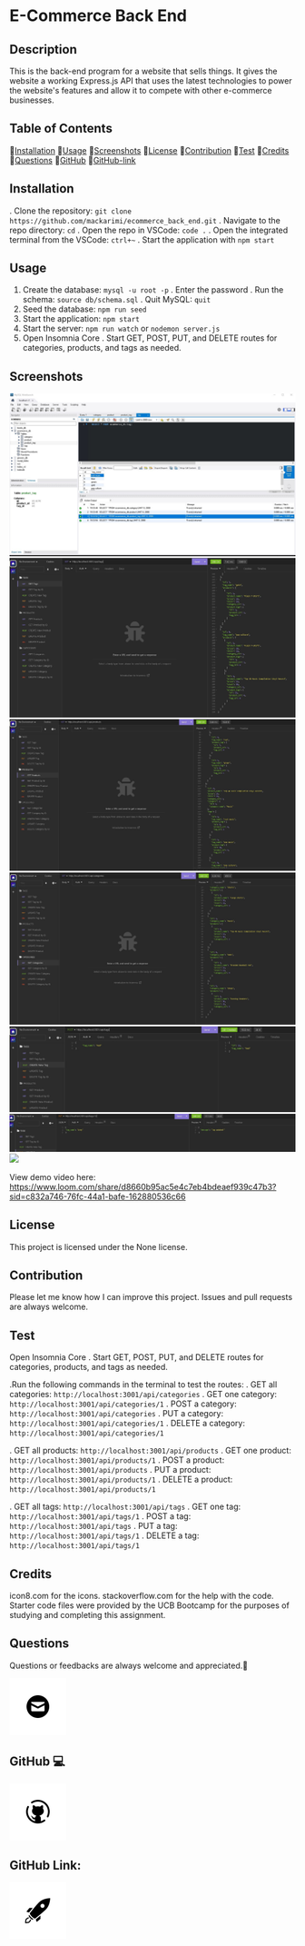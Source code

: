 # E-Commerce Back End

## Description

This is the back-end program for a website that sells things. It gives the website a working Express.js API that uses the latest technologies to power the website's features and allow it to compete with other e-commerce businesses.

## Table of Contents

💠[Installation](#installation)
💠[Usage](#usage)
💠[Screenshots](#screenshots)
💠[License](#license)
💠[Contribution](#contribution)
💠[Test](#test)
💠[Credits](#credits)
💠[Questions](#questions)
💠[GitHub](#github)
💠[GitHub-link](#Github-link)

## Installation

. Clone the repository: `git clone https://github.com/mackarimi/ecommerce_back_end.git`
. Navigate to the repo directory: `cd`
. Open the repo in VSCode: `code .`
. Open the integrated terminal from the VSCode: `ctrl+~`
. Start the application with `npm start`

## Usage

1. Create the database: `mysql -u root -p`
   . Enter the password
   . Run the schema: `source db/schema.sql`
   . Quit MySQL: `quit`
2. Seed the database: `npm run seed`
3. Start the application: `npm start`
4. Start the server: `npm run watch` or `nodemon server.js`
5. Open Insomnia Core
   . Start GET, POST, PUT, and DELETE routes for categories, products, and tags as needed.

## Screenshots

![](/Assets/Pics/MySQL_ecommerce_tables.jpg)
![](/Assets/Pics/tags.jpg)
![](/Assets/Pics/products.jpg)
![](/Assets/Pics/categories.jpg)
![](/Assets/Pics/created_tag.jpg)
![](/Assets/Pics/updated_tag.jpg)
![](/Assets/Pics/deleted.jpg)

View demo video here:
https://www.loom.com/share/d8660b95ac5e4c7eb4bdeaef939c47b3?sid=c832a746-76fc-44a1-bafe-162880536c66

## License

This project is licensed under the None license.

## Contribution

Please let me know how I can improve this project. Issues and pull requests are always welcome.

## Test

Open Insomnia Core
. Start GET, POST, PUT, and DELETE routes for categories, products, and tags as needed.

.Run the following commands in the terminal to test the routes:
. GET all categories: `http://localhost:3001/api/categories`
. GET one category: `http://localhost:3001/api/categories/1`
. POST a category: `http://localhost:3001/api/categories`
. PUT a category: `http://localhost:3001/api/categories/1`
. DELETE a category: `http://localhost:3001/api/categories/1`

. GET all products: `http://localhost:3001/api/products`
. GET one product: `http://localhost:3001/api/products/1`
. POST a product: `http://localhost:3001/api/products`
. PUT a product: `http://localhost:3001/api/products/1`
. DELETE a product: `http://localhost:3001/api/products/1`

. GET all tags: `http://localhost:3001/api/tags`
. GET one tag: `http://localhost:3001/api/tags/1`
. POST a tag: `http://localhost:3001/api/tags`
. PUT a tag: `http://localhost:3001/api/tags/1`
. DELETE a tag: `http://localhost:3001/api/tags/1`

## Credits

icon8.com for the icons.
stackoverflow.com for the help with the code.
Starter code files were provided by the UCB Bootcamp for the purposes of studying and completing this assignment.

## Questions

Questions or feedbacks are always welcome and appreciated.💬

[![Email](./Assets/icon_images/image.png)](mailto:karimiabdolkarim0@gmail.com)

## GitHub 💻

[![Github](./Assets/icon_images/image-1.png)](https://github.com/mackarimi/)

## GitHub Link:

[![Github-link](./Assets/icon_images//image-2.png)](https://github.com/mackarimi/ecommerce_back_end)
